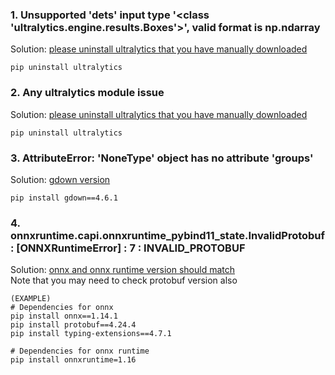 ### 1. Unsupported 'dets' input type '<class 'ultralytics.engine.results.Boxes'>', valid format is np.ndarray
Solution: [please uninstall ultralytics that you have manually downloaded](https://github.com/mikel-brostrom/yolo_tracking/issues/1071#issuecomment-1684865948)
```
pip uninstall ultralytics
```

### 2. Any ultralytics module issue
Solution: [please uninstall ultralytics that you have manually downloaded](https://github.com/mikel-brostrom/yolo_tracking/issues/1071#issuecomment-1684865948)
```
pip uninstall ultralytics
```

### 3. AttributeError: 'NoneType' object has no attribute 'groups'
Solution: [gdown version](https://github.com/mikel-brostrom/yolo_tracking/issues/1248#issuecomment-1889563576)
```
pip install gdown==4.6.1
```

### 4. onnxruntime.capi.onnxruntime_pybind11_state.InvalidProtobuf: [ONNXRuntimeError] : 7 : INVALID_PROTOBUF
Solution: [onnx and onnx runtime version should match](https://onnxruntime.ai/docs/reference/compatibility.html) </br>
Note that you may need to check protobuf version also
```
(EXAMPLE)
# Dependencies for onnx
pip install onnx==1.14.1
pip install protobuf==4.24.4
pip install typing-extensions==4.7.1

# Dependencies for onnx runtime
pip install onnxruntime=1.16
```
